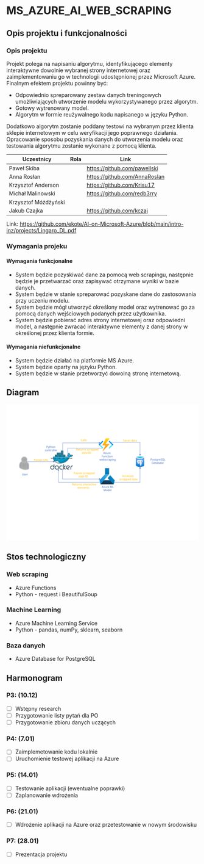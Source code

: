 # MS_AZURE_AI_WEB_SCRAPING
## Opis projektu i funkcjonalności
### Opis projektu
Projekt polega na napisaniu algorytmu, identyfikującego elementy interaktywne dowolnie wybranej strony internetowej oraz zaimplementowaniu go w technologii udostępnionej przez Microsoft Azure. Finalnym efektem projektu powinny być:
* Odpowiednio spreparowany zestaw danych treningowych umożliwiających utworzenie modelu wykorzystywanego przez algorytm.
* Gotowy wytrenowany model.
* Algorytm w formie reużywalnego kodu napisanego w języku Python.

Dodatkowo algorytm zostanie poddany testowi na wybranym przez klienta sklepie internetowym w celu weryfikacji jego poprawnego działania. Opracowanie sposobu pozyskania danych do utworzenia modelu oraz testowania algorytmu zostanie wykonane z pomocą klienta.

Uczestnicy | Rola | Link
--- | --- | ---
Paweł Skiba | |https://github.com/pawellski
Anna Rosłan | | https://github.com/AnnaRoslan
Krzysztof Anderson| | https://github.com/Krisu17
Michał Malinowski | | https://github.com/redb3rry
Krzysztof Móżdżyński | |
Jakub Czajka | | https://github.com/kczaj

Link: https://github.com/ekote/AI-on-Microsoft-Azure/blob/main/intro-inz/projects/Lingaro_DL.pdf

### Wymagania projeku
#### Wymagania funkcjonalne
* System będzie pozyskiwać dane za pomocą web scrapingu, następnie będzie je przetwarzać oraz zapisywać otrzymane wyniki w bazie danych.
* System będzie w stanie spreparować pozyskane dane do zastosowania przy uczeniu modelu.
* System będzie mógł utworzyć określony model oraz wytrenować go za pomocą danych wejściowych podanych przez użytkownika.
* System będzie pobierać adres strony internetowej oraz odpowiedni model, a następnie zwracać interaktywne elementy z danej strony w określonej przez klienta formie.

#### Wymagania niefunkcjonalne
* System będzie działać na platformie MS Azure.
* System będzie oparty na języku Python.
* System będzie w stanie przetworzyć dowolną stronę internetową.

## Diagram
<img src="./sequenceDiagram.svg">

## Stos technologiczny

### Web scraping
* Azure Functions
* Python - request i BeautifulSoup
### Machine Learning
* Azure Machine Learning Service
* Python - pandas, numPy, sklearn, seaborn
### Baza danych
* Azure Database for PostgreSQL

## Harmonogram

### P3: (10.12)  

- [ ] Wstępny research  
- [ ] Przygotowanie listy pytań dla PO    
- [ ] Przygotowanie zbioru danych uczących  

### P4: (7.01) 

- [ ] Zaimplemetowanie kodu lokalnie
- [ ] Uruchomienie testowej aplikacji na Azure

### P5: (14.01) 

- [ ] Testowanie aplikacji (ewentualne poprawki)  
- [ ] Zaplanowanie wdrożenia  

### P6: (21.01)  

- [ ] Wdrożenie aplikacji na Azure oraz przetestowanie w nowym środowisku

### P7: (28.01)  

- [ ] Prezentacja projektu
